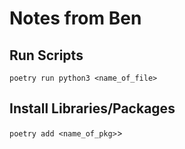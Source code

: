 # Notes from Ben

## Run Scripts
```poetry run python3 <name_of_file>```

## Install Libraries/Packages
```poetry add <name_of_pkg>```>
